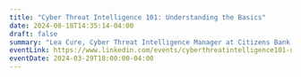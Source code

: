 ```yaml
---
title: "Cyber Threat Intelligence 101: Understanding the Basics"
date: 2024-08-18T14:35:14-04:00
draft: false
summary: "Lea Cure, Cyber Threat Intelligence Manager at Citizens Bank, talks about the importance of threat intelligence for modern enterprises."
eventLink: https://www.linkedin.com/events/cyberthreatintelligence101-unde7176973818828066816/
eventDate: 2024-03-29T18:00:00-04:00
---
```

